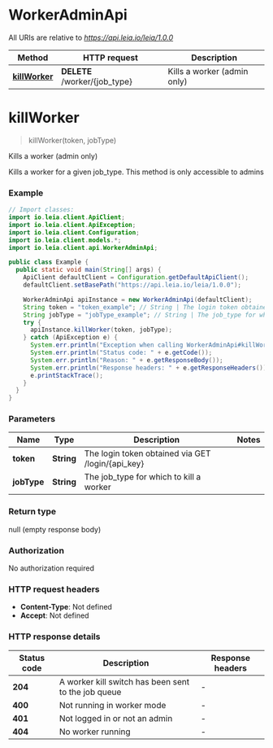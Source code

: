 # WorkerAdminApi

All URIs are relative to *https://api.leia.io/leia/1.0.0*

Method | HTTP request | Description
------------- | ------------- | -------------
[**killWorker**](WorkerAdminApi.md#killWorker) | **DELETE** /worker/{job_type} | Kills a worker (admin only)


<a name="killWorker"></a>
# **killWorker**
> killWorker(token, jobType)

Kills a worker (admin only)

Kills a worker for a given job_type. This method is only accessible to admins 

### Example
```java
// Import classes:
import io.leia.client.ApiClient;
import io.leia.client.ApiException;
import io.leia.client.Configuration;
import io.leia.client.models.*;
import io.leia.client.api.WorkerAdminApi;

public class Example {
  public static void main(String[] args) {
    ApiClient defaultClient = Configuration.getDefaultApiClient();
    defaultClient.setBasePath("https://api.leia.io/leia/1.0.0");

    WorkerAdminApi apiInstance = new WorkerAdminApi(defaultClient);
    String token = "token_example"; // String | The login token obtained via GET /login/{api_key}
    String jobType = "jobType_example"; // String | The job_type for which to kill a worker
    try {
      apiInstance.killWorker(token, jobType);
    } catch (ApiException e) {
      System.err.println("Exception when calling WorkerAdminApi#killWorker");
      System.err.println("Status code: " + e.getCode());
      System.err.println("Reason: " + e.getResponseBody());
      System.err.println("Response headers: " + e.getResponseHeaders());
      e.printStackTrace();
    }
  }
}
```

### Parameters

Name | Type | Description  | Notes
------------- | ------------- | ------------- | -------------
 **token** | **String**| The login token obtained via GET /login/{api_key} |
 **jobType** | **String**| The job_type for which to kill a worker |

### Return type

null (empty response body)

### Authorization

No authorization required

### HTTP request headers

 - **Content-Type**: Not defined
 - **Accept**: Not defined

### HTTP response details
| Status code | Description | Response headers |
|-------------|-------------|------------------|
**204** | A worker kill switch has been sent to the job queue |  -  |
**400** | Not running in worker mode |  -  |
**401** | Not logged in or not an admin |  -  |
**404** | No worker running |  -  |

